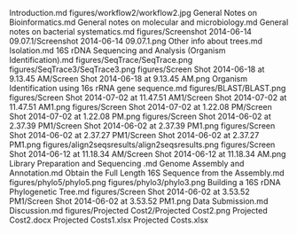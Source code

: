 Introduction.md
figures/workflow2/workflow2.jpg
General Notes on Bioinformatics.md
General notes on molecular and microbiology.md
General notes on bacterial systematics.md
figures/Screenshot 2014-06-14 09.07.1/Screenshot 2014-06-14 09.07.1.png
Other info about trees.md
Isolation.md
16S rDNA Sequencing and Analysis (Organism Identification).md
figures/SeqTrace/SeqTrace.png
figures/SeqTrace3/SeqTrace3.png
figures/Screen Shot 2014-06-18 at 9.13.45 AM/Screen Shot 2014-06-18 at 9.13.45 AM.png
Organism Identification using 16s rRNA gene sequence.md
figures/BLAST/BLAST.png
figures/Screen Shot 2014-07-02 at 11.47.51 AM1/Screen Shot 2014-07-02 at 11.47.51 AM1.png
figures/Screen Shot 2014-07-02 at 1.22.08 PM/Screen Shot 2014-07-02 at 1.22.08 PM.png
figures/Screen Shot 2014-06-02 at 2.37.39 PM1/Screen Shot 2014-06-02 at 2.37.39 PM1.png
figures/Screen Shot 2014-06-02 at 2.37.27 PM1/Screen Shot 2014-06-02 at 2.37.27 PM1.png
figures/align2seqsresults/align2seqsresults.png
figures/Screen Shot 2014-06-12 at 11.18.34 AM/Screen Shot 2014-06-12 at 11.18.34 AM.png
Library Preparation and Sequencing .md
Genome Assembly and Annotation.md
Obtain the Full Length 16S Sequence from the Assembly.md
figures/phylo5/phylo5.png
figures/phylo3/phylo3.png
Building a 16S rDNA Phylogenetic Tree.md
figures/Screen Shot 2014-06-02 at 3.53.52 PM1/Screen Shot 2014-06-02 at 3.53.52 PM1.png
Data Submission.md
Discussion.md
figures/Projected Cost2/Projected Cost2.png
Projected Cost2.docx
Projected Costs1.xlsx
Projected Costs.xlsx